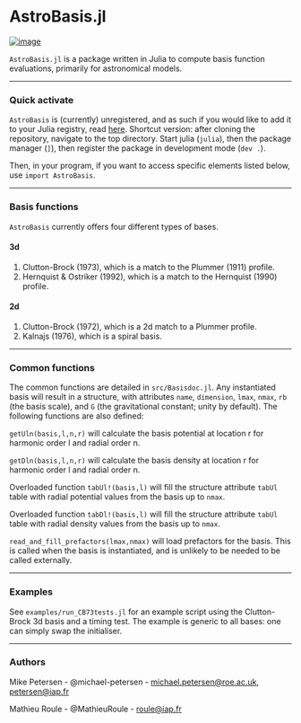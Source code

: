 
# AstroBasis.jl

[![image](https://github.com/JuliaStellarDynamics/AstroBasis.jl/actions/workflows/documentation.yml/badge.svg?branch=documentation)](https://juliastellardynamics.github.io/AstroBasis.jl/)

`AstroBasis.jl` is a package written in Julia to compute basis function evaluations, primarily for astronomical models.

-----------------------------

### Quick activate

`AstroBasis` is (currently) unregistered, and as such if you would like to add it to your Julia registry, read [here](https://pkgdocs.julialang.org/v1/managing-packages/#Adding-unregistered-packages). Shortcut version: after cloning the repository, navigate to the top directory. Start julia (`julia`), then the package manager (`]`), then register the package in development mode (`dev .`).

Then, in your program, if you want to access specific elements listed below, use `import AstroBasis`.

-----------------------------

### Basis functions

`AstroBasis` currently offers four different types of bases.
#### 3d
1. Clutton-Brock (1973), which is a match to the Plummer (1911) profile.
2. Hernquist & Ostriker (1992), which is a match to the Hernquist (1990) profile.

#### 2d
1. Clutton-Brock (1972), which is a 2d match to a Plummer profile.
2. Kalnajs (1976), which is a spiral basis.

-----------------------------

### Common functions

The common functions are detailed in `src/Basisdoc.jl`. Any instantiated basis will result in a structure, with attributes `name`, `dimension`, `lmax`, `nmax`, `rb` (the basis scale), and `G` (the gravitational constant; unity by default). The following functions are also defined:

`getUln(basis,l,n,r)` will calculate the basis potential at location r for harmonic order l and radial order n.

`getDln(basis,l,n,r)` will calculate the basis density at location r for harmonic order l and radial order n.

Overloaded function `tabUl!(basis,l)` will fill the structure attribute `tabUl` table with radial potential values from the basis up to `nmax`.

Overloaded function `tabDl!(basis,l)` will fill the structure attribute `tabUl` table with radial density values from the basis up to `nmax`.

`read_and_fill_prefactors(lmax,nmax)` will load prefactors for the basis. This is called when the basis is instantiated, and is unlikely to be needed to be called externally.

-----------------------------

### Examples

See `examples/run_CB73tests.jl` for an example script using the Clutton-Brock 3d basis and a timing test. The example is generic to all bases: one can simply swap the initialiser.

-----------------------------

### Authors

Mike Petersen -  @michael-petersen - michael.petersen@roe.ac.uk, petersen@iap.fr

Mathieu Roule -  @MathieuRoule - roule@iap.fr
